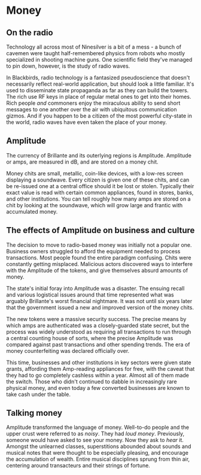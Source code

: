 # Money

## On the radio
Technology all across most of Ninesilver is a bit of a mess - a bunch of cavemen were taught half-remembered physics from robots who mostly specialized in shooting machine guns. One scientific field they've managed to pin down, however, is the study of radio waves.

In Blackbirds, radio technology is a fantasized pseudoscience that doesn't necessarily reflect real-world application, but should look a little familiar. It's used to disseminate state propaganda as far as they can build the towers. The rich use RF keys in place of regular metal ones to get into their homes. Rich people *and* commoners enjoy the miraculous ability to send short messages to one another over the air with ubiquitous communication gizmos. And if you happen to be a citizen of the most powerful city-state in the world, radio waves have even taken the place of your money.

## Amplitude
The currency of Brillante and its outerlying regions is Amplitude. Amplitude or amps, are measured in dB, and are stored on a money chit.

Money chits are small, metallic, coin-like devices, with a low-res screen displaying a soundwave. Every citizen is given one of these chits, and can be re-issued one at a central office should it be lost or stolen. Typically their exact value is read with certain common appliances, found in stores, banks, and other institutions. You can tell roughly how many amps are stored on a chit by looking at the soundwave, which will grow large and frantic with accumulated money.

## The effects of Amplitude on business and culture
The decision to move to radio-based money was initially not a popular one. Business owners struggled to afford the equipment needed to process transactions. Most people found the entire paradigm confusing. Chits were constantly getting misplaced. Malicious actors discovered ways to interfere with the Amplitude of the tokens, and give themselves absurd amounts of money.

The state's initial foray into Amplitude was a disaster. The ensuing recall and various logistical issues around that time represented what was arguably Brillante's worst financial nightmare. It was not until six years later that the government issued a new and improved version of the money chits.

The new tokens were a massive security success. The precise means by which amps are authenticated was a closely-guarded state secret, but the process was widely understood as requiring all transactions to run through a central counting house of sorts, where the precise Amplitude was compared against past transactions and other spending trends. The era of money counterfeiting was declared officially over.

This time, businesses and other institutions in key sectors were given state grants, affording them Amp-reading appliances for free, with the caveat that they had to go completely cashless within a year. Almost all of them made the switch. Those who didn't continued to dabble in increasingly rare physical money, and even today a few converted businesses are known to take cash under the table.

## Talking money
Amplitude transformed the language of money. Well-to-do people and the upper crust were referred to as *noisy*. They had *loud money*. Previously, someone would have asked to see your money. Now they ask to *hear* it. Amongst the unlearned classes, superstitions abounded about sounds and musical notes that were thought to be especially pleasing, and encourage the accumulation of wealth. Entire musical disciplines sprung from thin air, centering around transacteurs and their strings of fortune.